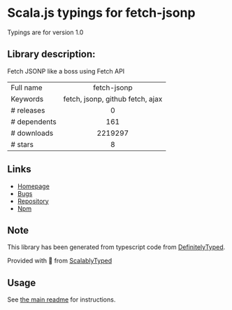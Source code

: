 
# Scala.js typings for fetch-jsonp

Typings are for version 1.0

## Library description:
Fetch JSONP like a boss using Fetch API

|                    |                 |
| ------------------ | :-------------: |
| Full name          | fetch-jsonp |
| Keywords           | fetch, jsonp, github fetch, ajax |
| # releases         | 0 |
| # dependents       | 161 |
| # downloads        | 2219297 |
| # stars            | 8 |

## Links
- [Homepage](https://github.com/camsong/fetch-jsonp#readme)
- [Bugs](https://github.com/camsong/fetch-jsonp/issues)
- [Repository](https://github.com/camsong/fetch-jsonp)
- [Npm](https://www.npmjs.com/package/fetch-jsonp)
    


## Note
This library has been generated from typescript code from [DefinitelyTyped](https://definitelytyped.org).

Provided with :purple_heart: from [ScalablyTyped](https://github.com/oyvindberg/ScalablyTyped)

## Usage
See [the main readme](../../readme.md) for instructions.


